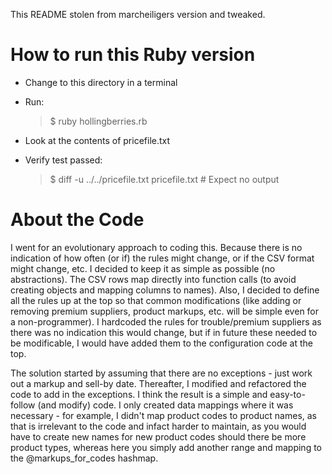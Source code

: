 This README stolen from marcheiligers version and tweaked.

How to run this Ruby version
============================

*   Change to this directory in a terminal

*   Run:

    > $ ruby hollingberries.rb

*   Look at the contents of pricefile.txt

*   Verify test passed: 
    
    > $ diff -u ../../pricefile.txt pricefile.txt # Expect no output


About the Code
==============

I went for an evolutionary approach to coding this. Because there is no indication 
of how often (or if) the rules might change, or if the CSV format might change, etc. 
I decided to keep it as simple as possible (no abstractions). The CSV rows map directly 
into function calls (to avoid creating objects and mapping columns to names). Also, I decided to 
define all the rules up at the top so that common modifications (like adding or removing 
premium suppliers, product markups, etc. will be simple even for a non-programmer). I 
hardcoded the rules for trouble/premium suppliers as there was no indication this would 
change, but if in future these needed to be modificable, I would have added them to the 
configuration code at the top.

The solution started by assuming that there are no exceptions - just work out a 
markup and sell-by date. Thereafter, I modified and refactored the code to add in the 
exceptions. I think the result is a simple and easy-to-follow (and modify) code. I only 
created data mappings where it was necessary - for example, I didn't map product codes 
to product names, as that is irrelevant to the code and infact harder to maintain, as you 
would have to create new names for new product codes should there be more product types, 
whereas here you simply add another range and mapping to the @markups_for_codes hashmap.

